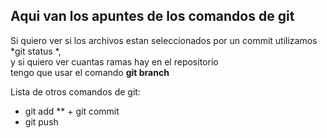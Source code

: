 ## Aqui van los apuntes de los  comandos de git

Si quiero ver si los archivos estan seleccionados por un commit utilizamos *git status *,  
y si quiero ver cuantas ramas hay en el repositorio  
tengo que usar el comando **git branch**

Lista de otros comandos de git:
+ git add
**    + git commit
+ git push

